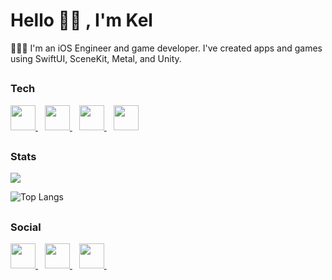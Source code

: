 <h1 align="left">Hello 👋🏽 , I'm Kel</h1>

👨🏽‍💻 I'm an iOS Engineer and game developer. I've created apps and games using SwiftUI, SceneKit, Metal, and Unity. 

## <h3 align="left">Tech</h3>

<p align="left"> 
<a href="https://developer.apple.com/swift/" > <img src="https://www.vectorlogo.zone/logos/swift/swift-icon.svg" width="40"/> </a> &ensp;
<a href="https://unity.com/" > <img src="https://www.vectorlogo.zone/logos/unity3d/unity3d-icon.svg" width="40"/> </a> &ensp;
<a href="https://firebase.com/" > <img src="https://www.vectorlogo.zone/logos/firebase/firebase-icon.svg" width="40"/> </a> &ensp;
<a href="https://bitrise.io" > <img src="https://www.vectorlogo.zone/logos/bitriseio/bitriseio-icon.svg" width="40"/> </a>
</p>

## <h3 align="left">Stats</h3>

<a href="">
  <img align="centre" src="https://github-readme-stats.vercel.app/api?username=KelCodesStuff&count_private=true&include_all_commits=true&show_icons=true&theme=gotham" />
<a />
  
![Top Langs](https://github-readme-stats.vercel.app/api/top-langs/?username=KelCodesStuff&theme=gotham)

## <h3 align="left">Social</h3>

<p align="left"> 
<a href="https://linkedin.com/in/kelcodes" > <img src="https://www.vectorlogo.zone/logos/linkedin/linkedin-icon.svg" width="40"/> </a> &ensp;
<a href="https://twitter.com/isequaltokel" > <img src="https://www.vectorlogo.zone/logos/twitter/twitter-official.svg" width="40"/> </a> &ensp;
<a href="https://twitch.com/in/kelcodes" > <img src="https://www.vectorlogo.zone/logos/twitch/twitch-icon.svg" width="40"/> </a> &ensp;
</p>


